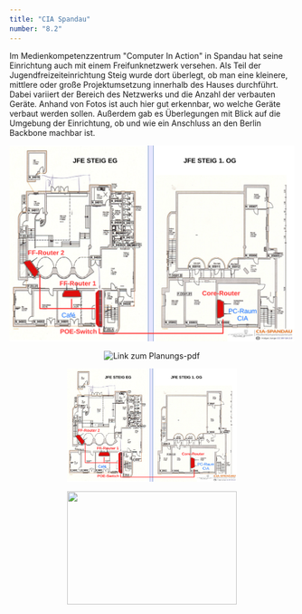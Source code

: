 ```yaml
---
title: "CIA Spandau"
number: "8.2"
---
```


Im Medienkompetenzzentrum "Computer In Action" in Spandau hat seine Einrichtung 
auch mit einem Freifunknetzwerk versehen. Als Teil der Jugendfreizeiteinrichtung Steig wurde dort überlegt, ob man eine kleinere, mittlere oder große Projektumsetzung innerhalb des Hauses durchführt. Dabei variiert der Bereich des Netzwerks und die Anzahl der verbauten Geräte. Anhand von Fotos ist auch hier gut erkennbar, wo welche Geräte verbaut werden sollen. Außerdem gab es Überlegungen mit Blick auf die Umgebung der Einrichtung, ob und wie ein Anschluss an den Berlin Backbone machbar ist.

<div style="text-align:center" markdown="1">

![Link zum Planungs-pdf](/images/uebersicht_cia_spandau.png)

</div>

<div style="text-align:center" markdown="1">

![Link zum Planungs-pdf](https://freifunkoer.github.io/Freifunk-OER//images/uebersicht_cia_spandau.png)

</div>

<p align="center">
  <img width="300" height="200" src="/images/uebersicht_cia_spandau.png">
</p>

<p align="center">
  <img width="300" height="200" src="https://freifunkoer.github.io/Freifunk-OER//images/uebersicht_cia_spandau.png">
</p>